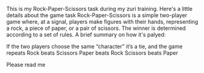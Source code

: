 This is my Rock-Paper-Scissors task during my zuri training. 
Here's a little details about the game task 
   Rock-Paper-Scissors is a simple two-player game where, at a signal, players make figures with their hands, representing a rock, a piece of paper, or a pair of scissors. The winner is determined according to a set of rules.
A brief summary on how it's palyed:

If the two players choose the same “character” it’s a tie, and the game repeats
Rock beats Scissors
Paper beats Rock
Scissors beats Paper

Please read me